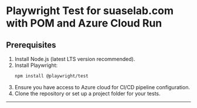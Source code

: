 # Playwright Test for suaselab.com with POM and Azure Cloud Run

## Prerequisites

1. Install Node.js (latest LTS version recommended).
2. Install Playwright:
   ```bash
   npm install @playwright/test
   ```
3. Ensure you have access to Azure cloud for CI/CD pipeline configuration.
4. Clone the repository or set up a project folder for your tests.

---